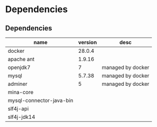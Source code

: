# Dependencies

## Dependencies
|name|version|desc|
|----|----|----|
|docker|28.0.4||
|apache ant|1.9.16||
|openjdk7|7|managed by docker|
|mysql|5.7.38|managed by docker|
|adminer|5|managed by docker|
|mina-core|||
|mysql-connector-java-bin|||
|slf4j-api|||
|slf4j-jdk14|||
